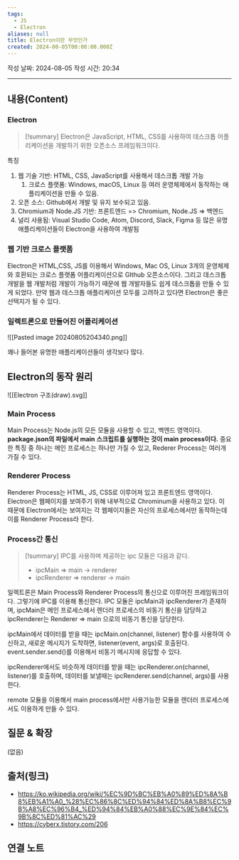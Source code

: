 ```yaml
---
tags:
  - JS
  - Electron
aliases: null
title: Electron이란 무엇인가
created: 2024-08-05T00:00:00.000Z
---
```

작성 날짜: 2024-08-05
작성 시간: 20:34


----
## 내용(Content)

### Electron

>[!summary]
>Electron은 JavaScript, HTML, CSS를 사용하여 데스크톱 어플리케이션을 개발하기 위한 오픈소스 프레임워크이다.

특징
1. 웹 기술 기반: HTML, CSS, JavaScript를 사용해서 데스크톱 개발 가능
	1. 크로스 플랫폼: Windows, macOS, Linux 등 여러 운영체제에서 동작하는 애플리케이션을 만들 수 있음.
2. 오픈 소스: Github에서 개발 및 유지 보수되고 있음.
3. Chromium과 Node.JS 기반: 프론트엔드 => Chromium, Node.JS => 백엔드
4. 널리 사용됨: Visual Studio Code, Atom, Discord, Slack, Figma 등 많은 유명 애플리케이션들이 Electron을 사용하여 개발됨

### 웹 기반 크로스 플랫폼

Electron은 HTML,CSS, JS를 이용해서 Windows, Mac OS, Linux 3개의 운영체제와 호환되는 크로스 플랫폼 어플리케이션으로 GIthub 오픈소스이다. 그리고 데스크톱 개발을 웹 개발처럼 개발이 가능하기 때문에 웹 개발자들도 쉽게 데스크톱을 만들 수 있게 되었다. 만약 웹과 데스크톱 애플리케이션 모두를 고려하고 있다면 Electron은 좋은 선택지가 될 수 있다.

### 일렉트론으로 만들어진 어플리케이션


![[Pasted image 20240805204340.png]]

꽤나 들어본 유명한 애플리케이션들이 생각보다 많다.

## Electron의 동작 원리

![[Electron 구조(draw).svg]]

### Main Process

Main Process는 Node.js의 모든 모듈을 사용할 수 있고, 백엔드 영역이다. **package.json의 파일에서 main 스크립트를 실행하는 것이 main process이다.**
중요한 특징 중 하나는 메인 프로세스는 하나만 가질 수 있고, Rederer Process는 여러개 가질 수 있다.

### Renderer Process

Renderer Process는 HTML, JS, CSS로 이루어져 있고 프론트엔드 영역이다. Electron은 웹페이지를 보여주기 위해 내부적으로 Chrominum을 사용하고 있다.  이 때문에 Electron에서는 보여지는 각 웹페이지들은 자신의 프로세스에서만 동작하는데 이를 Renderer Process라 한다. 

### Process간 통신

>[!summary]
>IPC를 사용하며 제공하는 ipc 모듈은 다음과 같다.
>- ipcMain => main -> renderer
>- ipcRenderer => renderer -> main


일렉트론은 Main Process와 Renderer Process의 통신으로 이루어진 프레임워크이다. 그렇기에 IPC를 이용해 통신한다. IPC 모듈은 ipcMain과 ipcRenderer가 존재하며, ipcMain은 메인 프로세스에서 렌더러 프로세스의 비동기 통신을 담당하고 ipcRenderer는 Renderer => main  으로의 비동기 통신을 담당한다. 

ipcMain에서 데이터를 받을 때는 ipcMain.on(channel, listener) 함수를 사용하여 수신하고, 새로운 메시지가 도착하면, listener(event, args)로 호출된다. event.sender.send()를 이용해서 비동기 메시지에 응답할 수 있다.

ipcRenderer에서도 비슷하게 데이터를 받을 때는 ipcRenderer.on(channel, listener)를 호출하며, 데이터를 보낼때는 ipcRenderer.send(channel, args)를 사용한다.

remote 모듈을 이용해서 main process에서만 사용가능한 모듈을 렌더러 프로세스에서도 이용하게 만들 수 있다.

## 질문 & 확장

(없음)

## 출처(링크)

- https://ko.wikipedia.org/wiki/%EC%9D%BC%EB%A0%89%ED%8A%B8%EB%A1%A0_%28%EC%86%8C%ED%94%84%ED%8A%B8%EC%9B%A8%EC%96%B4_%ED%94%84%EB%A0%88%EC%9E%84%EC%9B%8C%ED%81%AC%29
- https://cyberx.tistory.com/206
## 연결 노트
